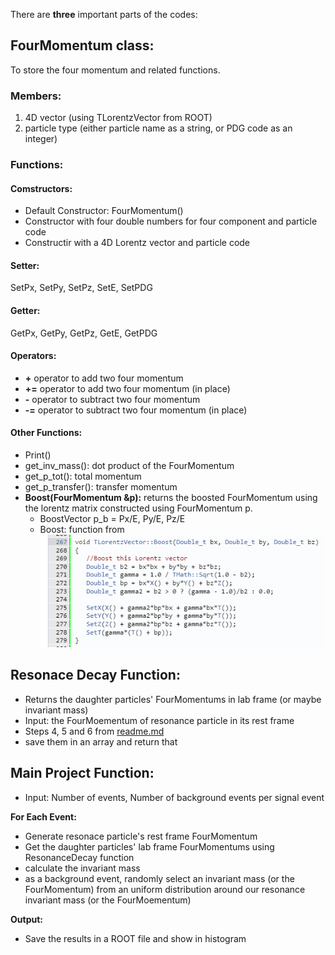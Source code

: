 There are **three** important parts of the codes:

## FourMomentum class: 
To store the four momentum and related functions.

### Members:
1. 4D vector (using TLorentzVector from ROOT)
2. particle type (either particle name as a string, or PDG code as an integer)

### Functions:

#### Comstructors:
- Default Constructor: FourMomentum()
- Constructor with four double numbers for four component and particle code
- Constructir with a 4D Lorentz vector and particle code

#### Setter: 
SetPx, SetPy, SetPz, SetE, SetPDG

#### Getter: 
GetPx, GetPy, GetPz, GetE, GetPDG

#### Operators:
- **+** operator to add two four momentum
- **+=** operator to add two four momentum (in place)
- **-** operator to subtract two four momentum
- **-=** operator to subtract two four momentum (in place)

#### Other Functions:
- Print()
- get\_inv_mass(): dot product of the FourMomentum
- get\_p_tot(): total momentum
- get\_p_transfer(): transfer momentum
- **Boost(FourMomentum &p):** returns the boosted FourMomentum using the lorentz matrix constructed using FourMomentum p.
	- BoostVector p_b = Px/E, Py/E, Pz/E
	- Boost: function from ![TLorentzVector](https://github.com/mahmud-nobe/relative_resonance_decay/blob/main/final_project/TLorentzVector_Boost.PNG)
 
## Resonace Decay Function: 
- Returns the daughter particles' FourMomentums in lab frame (or maybe invariant mass)
- Input: the FourMoementum of resonance particle in its rest frame
- Steps 4, 5 and 6 from [readme.md](https://github.com/mahmud-nobe/relative_resonance_decay/blob/main/final_project/readme.md)
- save them in an array and return that

## Main Project Function:
- Input: Number of events, Number of background events per signal event

**For Each Event:**
- Generate resonace particle's rest frame FourMomentum
- Get the daughter particles' lab frame FourMomentums using ResonanceDecay function
- calculate the invariant mass
- as a background event, randomly select an invariant mass (or the FourMomentum) from an uniform distribution around our resonance invariant mass (or the FourMoementum)

**Output:**
- Save the results in a ROOT file and show in histogram

